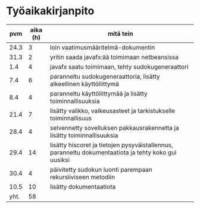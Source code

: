 # Työaikakirjanpito


| pvm | aika (h) | mitä tein |
|-----|----------|-----------|
| 24.3 | 3 | loin vaatimusmääritelmä-dokumentin |
| 31.3 | 2 | yritin saada javafx:ää toimimaan netbeansissa |
| 1.4 | 4 | javafx saatu toimimaan, tehty sudokugeneraattori |
| 7.4 | 6 | paranneltu sudokugeneraattoria, lisätty alkeellinen käyttöliittymä |
| 8.4 | 4 | paranneltu käyttöliittymää ja lisätty toiminnallisuuksia |
| 21.4 | 7 | lisätty valikko, vaikeusasteet ja tarkistukselle toiminnallisuus |
| 28.4 | 4 | selvennetty sovelluksen pakkausrakennetta ja lisätty toiminnallisuuksia |
| 29.4 | 14 | lisätty hiscoret ja tietojen pysyväistallennus, paranneltu dokumentaatiota ja tehty koko gui uusiksi |
| 30.4 | 4 | päivitetty sudokun luonti parempaan rekursiiviseen metodiin |
| 10.5 | 10 | lisätty dokumentaatiota |
| yht. | 58 | |

